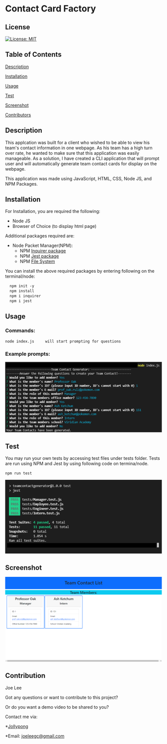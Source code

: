# Contact Card Factory

## License
  [![License: MIT](https://img.shields.io/badge/License-MIT-yellow.svg)](https://opensource.org/licenses/MIT)

## Table of Contents

[Description](#description)

[Installation](#installation)

[Usage](#usage)

[Test](#test)

[Screenshot](#screenshot)

[Contributors](#contributors)

## Description

This applcation was built for a client who wished to be able to view his team's contact information in one webpage. As his team has a high turn over rate, he wanted to make sure that this application was easily manageable. As a solution, I have created a CLI application that will prompt user and will automatically generate team contact cards for display on the webpage. 

This application was made using JavaScript, HTML, CSS, Node JS, and NPM Packages.

## Installation

  For Installation, you are required the following:
  - Node JS 
  - Browser of Choice (to display html page)
  
  Additional packages required are: 
  - Node Packet Manager(NPM):
    - NPM [Inquirer package](https://www.npmjs.com/package/inquirer)
    - NPM [Jest package](https://www.npmjs.com/package/jest)
    - NPM [File System](https://www.npmjs.com/package/file-system)

  You can install the above required packages by entering following on the terminal/node: 
  ```
    npm init -y 
    npm install
    npm i inquirer
    npm i jest
  ```
## Usage

  ### Commands: 
  ```
  node index.js     will start prompting for questions
  ```
  ### Example prompts: 
  ![usage](/assets/images/usage.png)

## Test

  You may run your own tests by accessing test files under tests folder. 
  Tests are run using NPM and Jest by using following code on termina/node.
  ```
  npm run test
  ```
  ![test](/assets/images/test.png)

## Screenshot

![screenshot](/assets/images/screenshot.png)

## Contribution

Joe Lee 

Got any questions or want to contribute to this project? 

Or do you want a demo video to be shared to you? 

Contact me via: 

*[Jollypong](https//:github.com/Jollypong) 

*Email: joeleegc@gmail.com

## 
